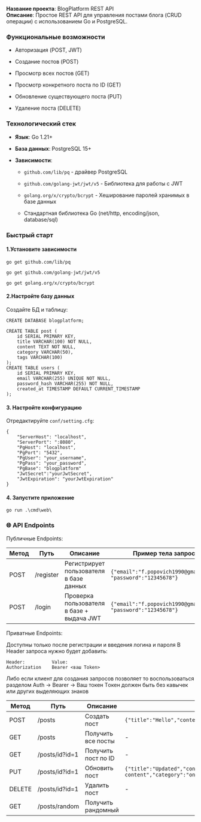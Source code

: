 

**Название проекта**: BlogPlatform REST API  
**Описание**: Простое REST API для управления постами блога (CRUD операции) с использованием Go и PostgreSQL.

### Функциональные возможности

- Авторизация (POST, JWT)
	
- Создание постов (POST)
    
- Просмотр всех постов (GET)
    
- Просмотр конкретного поста по ID (GET)
    
- Обновление существующего поста (PUT)
    
- Удаление поста (DELETE) 

### Технологический стек

- **Язык**: Go 1.21+
    
- **База данных**: PostgreSQL 15+
    
- **Зависимости**:
    
    - `github.com/lib/pq` - драйвер PostgreSQL
	    
    - `github.com/golang-jwt/jwt/v5` - Библиотека для работы с JWT
	    
    -  `golang.org/x/crypto/bcrypt` - Хеширование паролей хранимых в базе данных
        
    - Стандартная библиотека Go (net/http, encoding/json, database/sql)


### Быстрый старт

#### 1.Установите зависимости
```
go get github.com/lib/pq

go get github.com/golang-jwt/jwt/v5

go get golang.org/x/crypto/bcrypt
```


#### 2.Настройте базу данных

Создайте БД и таблицу:

```
CREATE DATABASE blogplatform;

CREATE TABLE post (
    id SERIAL PRIMARY KEY,
    title VARCHAR(100) NOT NULL,
    content TEXT NOT NULL,
    category VARCHAR(50),
    tags VARCHAR(100)
);
CREATE TABLE users (
    id SERIAL PRIMARY KEY,
    email VARCHAR(255) UNIQUE NOT NULL,
    password_hash VARCHAR(255) NOT NULL,
    created_at TIMESTAMP DEFAULT CURRENT_TIMESTAMP
);
```

#### 3. Настройте конфигурацию

Отредактируйте `conf/setting.cfg`:

```
{
    "ServerHost": "localhost",
    "ServerPort": ":8080",
    "PgHost": "localhost",
    "PgPort": "5432",
    "PgUser": "your_username",
    "PgPass": "your_password",
    "PgBase": "blogplatform"
    "JwtSecret":"yourJwtSecret",
    "JwtExpiration": "yourJwtExpiration"
}
```

#### 4. Запустите приложение

```
go run .\cmd\web\
```

### 🌐 API Endpoints

Публичные Endpoints:

| Метод | Путь      | Описание                                   | Пример тела запроса                                           |
| ----- | --------- | ------------------------------------------ | ------------------------------------------------------------- |
| POST  | /register | Регистрирует пользователя в базе данных    | `{"email":"f.popovich1990@gmail.com", "password":"12345678"}` |
| POST  | /login    | Проверка пользователя в  базе + выдача JWT | `{"email":"f.popovich1990@gmail.com", "password":"12345678"}` |

Приватные Endpoints:

Доступны только после регистрации и введения логина и пароля
В Header запроса нужно будет добавить:

```
Header:          Value:
Authorization    Bearer <ваш Token>
```

Либо если клиент для создания запросов позволяет то воспользоваться разделом Auth -> Bearer -> Ваш токен 
Tокен должен быть без кавычек или других выделяющих знаков

| Метод  | Путь           | Описание            | Пример тела запроса                                                                   |
| ------ | -------------- | ------------------- | ------------------------------------------------------------------------------------- |
| POST   | /posts         | Создать пост        | `{"title":"Hello","content":"World","category":"general","tags":"new"}`               |
| GET    | /posts         | Получить все посты  | -                                                                                     |
| GET    | /posts/id?id=1 | Получить пост по ID | -                                                                                     |
| PUT    | /posts/id?id=1 | Обновить пост       | `{"title":"Updated","content":"New content","category":"online","tags":"table game"}` |
| DELETE | /posts/id?id=1 | Удалить пост        | -                                                                                     |
| GET    | /posts/random  | Получить рандомный  |


